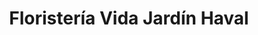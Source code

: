 ---
title: "Floristería Vida Jardín Haval"
url: /san-jose/floristeria-vida-jardin-haval/
shop: floristería
---
